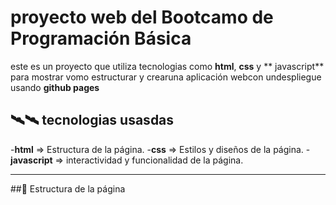 # proyecto web del Bootcamo de Programación Básica

este es un proyecto que utiliza tecnologias como **html**, **css** y ** javascript** para mostrar vomo estructurar y crearuna aplicación webcon undespliegue usando **github pages**

## 🛰🛰 tecnologias usasdas
-**html** => Estructura de la página.
-**css** => Estilos y diseños de la página.
-**javascript** => interactividad y funcionalidad de la página.

---

##📑 Estructura de la página